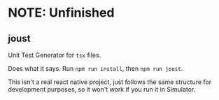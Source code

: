 # NOTE: Unfinished
## joust
Unit Test Generator for `tsx` files.

Does what it says. Run `npm run install`, then `npm run joust`.

This isn't a real react native project, just follows the same structure for development purposes, so it won't work if you run it in Simulator.
